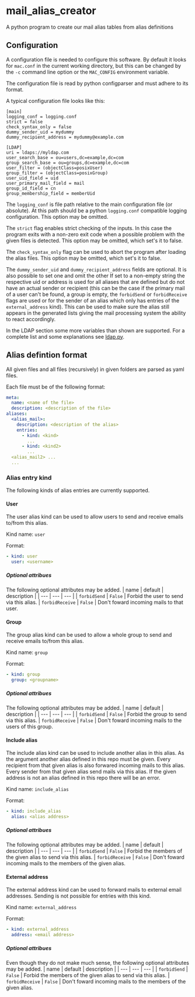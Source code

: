# mail_alias_creator
A python program to create our mail alias tables from alias definitions

## Configuration
A configuration file is needed to configure this software.
By default it looks for `mac.conf` in the current working directory,
but this can be changed by the `-c` command line option or the `MAC_CONFIG` environment variable.

The configuration file is read by python configparser and must adhere to its format.

A typical configuration file looks like this:

```
[main]
logging_conf = logging.conf
strict = false
check_syntax_only = false
dummy_sender_uid = mydummy
dummy_recipient_address = mydummy@example.com

[LDAP]
uri = ldaps://myldap.com
user_search_base = ou=users,dc=example,dc=com
group_search_base = ou=groups,dc=example,dc=com
user_filter = (objectClass=posixUser)
group_filter = (objectClass=posixGroup)
user_uid_field = uid
user_primary_mail_field = mail
group_id_field = cn
group_membership_field = memberUid
```

The `logging_conf` is file path relative to the main configuration file (or absolute). At this path should be a python `logging.conf` compatible logging configuration. This option may be omitted.

The `strict` flag enables strict checking of the inputs. In this case the program exits with a non-zero exit code when a possible problem with the given files is detected. This option may be omitted, which set's it to false.

The `check_syntax_only` flag can be used to abort the program after loading the alias files. This option may be omitted, which set's it to false.

The `dummy_sender_uid` and `dummy_recipient_address` fields are optional.
It is also possible to set one and omit the other
If set to a non-empty string the respective uid or address is used for all aliases that are defined but do not have an actual sender or recipient (this can be the case if the primary mail of a user can't be found, a group is empty, the `forbidSend` or `forbidReceive` flags are used or for the sender of an alias which only has entries of the `external_address` kind).
This can be used to make sure the alias still appears in the generated lists giving the mail processing system the ability to
react accordingly.

In the LDAP section some more variables than shown are supported.
For a complete list and some explanations see [ldap.py](mail_alias_creator/ldap.py).

## Alias defintion format
All given files and all files (recursively) in given folders are parsed as yaml files.

Each file must be of the following format:
```yaml
meta:
  name: <name of the file>
  description: <description of the file>
aliases:
  <alias_mail>:
    description: <description of the alias>
    entries:
      - kind: <kind>
        ...
      - kind: <kind2>
        ...
  <alias_mail2> ...
  ...
```

### Alias entry kind
The following kinds of alias entries are currently supported.

#### User
The user alias kind can be used to allow users to send and receive emails to/from this alias.

Kind name: `user`

Format:
```yaml
- kind: user
  user: <username>
```

##### Optional attribues
The following optional attributes may be added.
| name | default | description |
| ---  | --- | --- |
| `forbidSend` | `False` | Forbid the user to send via this alias.
| `forbidReceive` | `False` | Don't foward incoming mails to that user.

#### Group
The group alias kind can be used to allow a whole group to send and receive emails to/from this alias.

Kind name: `group`

Format:
```yaml
- kind: group
  group: <groupname>
```

##### Optional attribues
The following optional attributes may be added.
| name | default | description |
| ---  | --- | --- |
| `forbidSend` | `False` | Forbid the group to send via this alias.
| `forbidReceive` | `False` | Don't foward incoming mails to the users of this group.

#### Include alias
The include alias kind can be used to include another alias in this alias.
As the argument another alias  defined in this repo must be given.
Every recipient from that given alias is also forwared incoming mails to this alias.
Every sender from that given alias send mails via this alias.
If the given address is not an alias defined in this repo there will be an error.

Kind name: `include_alias`

Format:
```yaml
- kind: include_alias
  alias: <alias address>
```

##### Optional attribues
The following optional attributes may be added.
| name | default | description |
| ---  | --- | --- |
| `forbidSend` | `False` | Forbid the members of the given alias to send via this alias.
| `forbidReceive` | `False` | Don't foward incoming mails to the members of the given alias.

#### External address
The external address kind can be used to forward mails to external email addresses.
Sending is not possible for entries with this kind.

Kind name: `external_address`

Format:
```yaml
- kind: external_address
  address: <email address>
```

##### Optional attribues
Even though they do not make much sense, the following optional attributes may be added.
| name | default | description |
| ---  | --- | --- |
| `forbidSend` | `False` | Forbid the members of the given alias to send via this alias.
| `forbidReceive` | `False` | Don't foward incoming mails to the members of the given alias.
